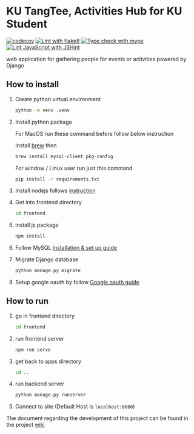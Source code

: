 # KU TangTee, Activities Hub for KU Student
[![codecov](https://codecov.io/gh/OmegaOoh/ku-tangtee/graph/badge.svg?token=3JS2AG5IFC)](https://codecov.io/gh/OmegaOoh/ku-tangtee) [![Lint with flake8](https://github.com/OmegaOoh/ku-tangtee/actions/workflows/flake8.yml/badge.svg)](https://github.com/OmegaOoh/ku-tangtee/actions/workflows/flake8.yml) [![Type check with mypy](https://github.com/OmegaOoh/ku-tangtee/actions/workflows/mypy.yml/badge.svg)](https://github.com/OmegaOoh/ku-tangtee/actions/workflows/mypy.yml) [![Lint JavaScript with JSHint](https://github.com/OmegaOoh/ku-tangtee/actions/workflows/jshint.yml/badge.svg)](https://github.com/OmegaOoh/ku-tangtee/actions/workflows/jshint.yml)

web application for gathering people for events or activities powered by Django

## How to install
1. Create python virtual environment
   ```bash
   python -m venv .venv
   ```
2. Install python package

   For MacOS run these command before follow below instruction

   Install [brew](https://brew.sh) then

   ```bash
   brew install mysql-client pkg-config
   ```

   For window / Linux user run just this command
   ```bash
   pip install -r requirements.txt
   ```

3. Install nodejs follows [instruction](https://nodejs.org/en/download/package-manager)
4. Get into frontend directory
   ```bash
   cd frontend
   ```
5. install js package
   ``` bash
   npm install
   ```
6. Follow MySQL [installation & set up guide](./database_guide.md)
7. Migrate Django database
   ```bash
   python manage.py migrate
   ```

8. Setup google oauth by follow [Google oauth guide](./google_credentials_guide.md)

## How to run
1. go in frontend directory 
   ```bash
   cd frontend
   ```
2. run frontend server
   ```bash
   npm run serve
   ```
3. get back to apps directory 
   ```bash
   cd ..
   ```
4. run backend server
   ```bash
   python manage.py runserver
   ```
5. Connect to site (Default Host is `localhost:8080`)


The document regarding the development of this project can be found in the project [wiki](../../wiki)
